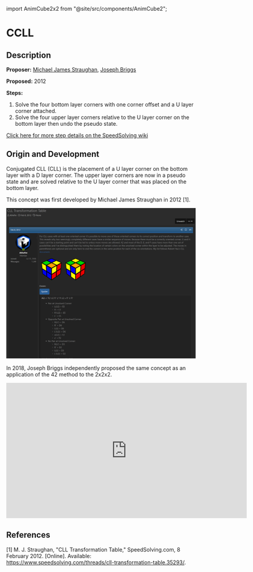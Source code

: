 import AnimCube2x2 from "@site/src/components/AnimCube2";

# CCLL

<AnimCube2x2 params="config=../../InteractConfig.txt&move={CCLL: F R U R' U' F'}F R U R' U' F'.{Undo Pseudo: R' U'}R' U'" width="600px" height="400px" />

## Description

**Proposer:** [Michael James Straughan](CubingContributors/MethodDevelopers.md#straughan-michael-james-athefre), [Joseph Briggs](CubingContributors/MethodDevelopers.md#briggs-joseph-shadowslice)

**Proposed:** 2012

**Steps:**

1. Solve the four bottom layer corners with one corner offset and a U layer corner attached.
2. Solve the four upper layer corners relative to the U layer corner on the bottom layer then undo the pseudo state.

[Click here for more step details on the SpeedSolving wiki](https://www.speedsolving.com/wiki/index.php?title=Conjugated_CxLL)

## Origin and Development

Conjugated CLL (CLL) is the placement of a U layer corner on the bottom layer with a D layer corner. The upper layer corners are now in a pseudo state and are solved relative to the U layer corner that was placed on the bottom layer.

This concept was first developed by Michael James Straughan in 2012 [1].

![](img/CLL/CCLL.png)

In 2018, Joseph Briggs independently proposed the same concept as an application of the 42 method to the 2x2x2.

<iframe width="640" height="360" src="https://www.youtube.com/embed/AJjT5bYknls" frameborder="0" allow="accelerometer; autoplay; encrypted-media; gyroscope; picture-in-picture" allowfullscreen></iframe>

## References

[1] 	M. J. Straughan, "CLL Transformation Table," SpeedSolving.com, 8 February 2012. [Online]. Available: https://www.speedsolving.com/threads/cll-transformation-table.35293/.